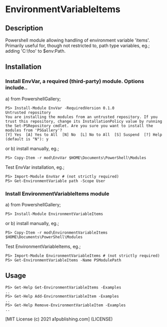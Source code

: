 # EnvironmentVariableItems

## Description
Powershell module allowing handling of environment variable 'items'.  Primarily useful for, though not restricted to, path type variables, eg.; adding 'C:\foo' to $env:Path.

## Installation

### Install EnvVar, a required (third-party) module. Options include..
a) from PowershellGallery;
```
PS> Install-Module EnvVar -RequiredVersion 0.1.0
Untrusted repository
You are installing the modules from an untrusted repository. If you trust this repository, change its InstallationPolicy value by running
the Set-PSRepository cmdlet. Are you sure you want to install the modules from 'PSGallery'?
[Y] Yes  [A] Yes to All  [N] No  [L] No to All  [S] Suspend  [?] Help (default is "N"): y
```

or b) install manually, eg.;
```
PS> Copy-Item -r mod\EnvVar $HOME\Documents\PowerShell\Modules
```

Test EnvVar installation, eg.;
```
PS> Import-Module EnvVar # (not strictly required)
PS> Get-EnvironmentVariable path -Scope User
```

### Install EnvironmentVariableItems module

a) from PowershellGallery;
```
PS> Install-Module EnvironmentVariableItems
```

or b) install manually, eg.;
```
PS> Copy-Item -r mod\EnvironmentVariableItems $HOME\Documents\PowerShell\Modules
```

Test EnvironmentVariableItems, eg.;
```
PS> Import-Module EnvironmentVariableItems # (not strictly required)
PS> Get-EnvironmentVariableItems -Name PSModulePath
```



## Usage
```
PS> Get-Help Get-EnvironmentVariableItems -Examples
..
PS> Get-Help Add-EnvironmentVariableItem -Examples
..
PS> Get-Help Remove-EnvironmentVariableItem -Examples
..
```




[MIT License (c) 2021 a1publishing.com] (LICENSE)
